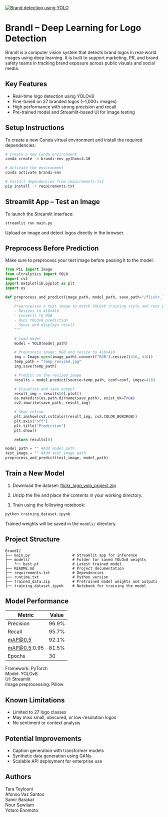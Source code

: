 [![Brand detection using YOLO](https://miro.medium.com/v2/resize:fit:800/1*pRtS_Zhl09gsDrcShqlnvQ.png)](https://medium.com/@6431322821/brand-detection-using-yolov8-b1155e1a5fa4)

# BrandI – Deep Learning for Logo Detection

BrandI is a computer vision system that detects brand logos in real-world images using deep learning. It is built to support marketing, PR, and brand safety teams in tracking brand exposure across public visuals and social media.

## Key Features

- Real-time logo detection using YOLOv8
- Fine-tuned on 27 branded logos (~1,000+ images)
- High performance with strong precision and recall
- Pre-trained model and Streamlit-based UI for image testing

## Setup Instructions

To create a new Conda virtual environment and install the required dependencies:

```bash
# Create a new Conda environment
conda create -n brandi-env python=3.10

# Activate the environment
conda activate brandi-env

# Install dependencies from requirements.txt
pip install -r requirements.txt
```

## Streamlit App – Test an Image

To launch the Streamlit interface:

```bash
streamlit run main.py
```

Upload an image and detect logos directly in the browser.

## Preprocess Before Prediction

Make sure to preprocess your test image before passing it to the model:

```python
from PIL import Image
from ultralytics import YOLO
import cv2
import matplotlib.pyplot as plt
import os

def preprocess_and_predict(image_path, model_path, save_path="/flickr_logo_yolo_project/predicted_images/", conf=0.3):
    """
    Preprocesses a test image to match YOLOv8 training style and runs prediction.
    - Resizes to 416x416
    - Converts to RGB
    - Runs YOLOv8 prediction
    - Saves and displays result
    """

    # Load model
    model = YOLO(model_path)

    # Preprocess image: RGB and resize to 416x416
    img = Image.open(image_path).convert("RGB").resize((416, 416))
    temp_path = "temp_resized.jpg"
    img.save(temp_path)

    # Predict on the resized image
    results = model.predict(source=temp_path, conf=conf, imgsz=416)

    # Visualize and save output
    result_img = results[0].plot()
    os.makedirs(os.path.dirname(save_path), exist_ok=True)
    cv2.imwrite(save_path, result_img)

    # Show inline
    plt.imshow(cv2.cvtColor(result_img, cv2.COLOR_BGR2RGB))
    plt.axis("off")
    plt.title("Prediction")
    plt.show()

    return results[0]

model_path = "" #Add model path
test_image = "" #Add test image path
preprocess_and_predict(test_image, model_path)
```

## Train a New Model

1. Download the dataset:
   [flickr_logo_yolo_project.zip](https://drive.google.com/file/d/1Bc-x3Gk00WPzIdOz7Een_lVr2hto_yQU/view?usp=sharing)

2. Unzip the file and place the contents in your working directory.

3. Train using the following notebook:

```bash
python training_dataset.ipynb
```

Trained weights will be saved in the `models/` directory.

## Project Structure

```
BrandI/
├── main.py                   # Streamlit app for inference
├── models/                   # Folder for saved YOLOv8 weights
│   └── best.pt               # Latest trained model
├── README.md                 # Project documentation
├── requirements.txt          # Dependencies
├── runtime.txt               # Python version
├── trained_data.zip          # Pretrained model weights and outputs
├── training_dataset.ipynb    # Notebook for training the model
```

## Model Performance

| Metric         | Value     |
|----------------|-----------|
| Precision      | 96.9%     |
| Recall         | 95.7%     |
| mAP@0.5        | 92.1%     |
| mAP@0.5:0.95   | 81.5%     |
| Epochs         | 30        |

Framework: PyTorch  
Model: YOLOv8  
UI: Streamlit  
Image preprocessing: Pillow

## Known Limitations

- Limited to 27 logo classes
- May miss small, obscured, or low-resolution logos
- No sentiment or context analysis

## Potential Improvements

- Caption generation with transformer models
- Synthetic data generation using GANs
- Scalable API deployment for enterprise use

## Authors

Tara Teylouni  
Afonso Vaz Santos  
Samir Barakat  
Nour Sewilam  
Yotaro Enomoto
